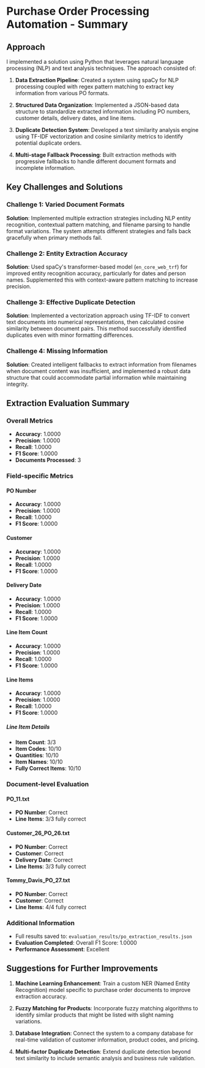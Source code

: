 # Purchase Order Processing Automation - Summary

## Approach

I implemented a solution using Python that leverages natural language processing (NLP) and text analysis techniques. The approach consisted of:

1. **Data Extraction Pipeline**: Created a system using spaCy for NLP processing coupled with regex pattern matching to extract key information from various PO formats.

2. **Structured Data Organization**: Implemented a JSON-based data structure to standardize extracted information including PO numbers, customer details, delivery dates, and line items.

3. **Duplicate Detection System**: Developed a text similarity analysis engine using TF-IDF vectorization and cosine similarity metrics to identify potential duplicate orders.

4. **Multi-stage Fallback Processing**: Built extraction methods with progressive fallbacks to handle different document formats and incomplete information.

## Key Challenges and Solutions

### Challenge 1: Varied Document Formats
**Solution**: Implemented multiple extraction strategies including NLP entity recognition, contextual pattern matching, and filename parsing to handle format variations. The system attempts different strategies and falls back gracefully when primary methods fail.

### Challenge 2: Entity Extraction Accuracy
**Solution**: Used spaCy's transformer-based model (`en_core_web_trf`) for improved entity recognition accuracy, particularly for dates and person names. Supplemented this with context-aware pattern matching to increase precision.

### Challenge 3: Effective Duplicate Detection
**Solution**: Implemented a vectorization approach using TF-IDF to convert text documents into numerical representations, then calculated cosine similarity between document pairs. This method successfully identified duplicates even with minor formatting differences.

### Challenge 4: Missing Information
**Solution**: Created intelligent fallbacks to extract information from filenames when document content was insufficient, and implemented a robust data structure that could accommodate partial information while maintaining integrity.



## Extraction Evaluation Summary

### Overall Metrics
- **Accuracy**: 1.0000  
- **Precision**: 1.0000  
- **Recall**: 1.0000  
- **F1 Score**: 1.0000  
- **Documents Processed**: 3  

### Field-specific Metrics

#### PO Number
- **Accuracy**: 1.0000  
- **Precision**: 1.0000  
- **Recall**: 1.0000  
- **F1 Score**: 1.0000  

#### Customer
- **Accuracy**: 1.0000  
- **Precision**: 1.0000  
- **Recall**: 1.0000  
- **F1 Score**: 1.0000  

#### Delivery Date
- **Accuracy**: 1.0000  
- **Precision**: 1.0000  
- **Recall**: 1.0000  
- **F1 Score**: 1.0000  

#### Line Item Count
- **Accuracy**: 1.0000  
- **Precision**: 1.0000  
- **Recall**: 1.0000  
- **F1 Score**: 1.0000  

#### Line Items
- **Accuracy**: 1.0000  
- **Precision**: 1.0000  
- **Recall**: 1.0000  
- **F1 Score**: 1.0000  

##### Line Item Details
- **Item Count**: 3/3  
- **Item Codes**: 10/10  
- **Quantities**: 10/10  
- **Item Names**: 10/10  
- **Fully Correct Items**: 10/10  

### Document-level Evaluation

#### PO_11.txt
- **PO Number**: Correct  
- **Line Items**: 3/3 fully correct  

#### Customer_26_PO_26.txt
- **PO Number**: Correct  
- **Customer**: Correct  
- **Delivery Date**: Correct  
- **Line Items**: 3/3 fully correct  

#### Tommy_Davis_PO_27.txt
- **PO Number**: Correct  
- **Customer**: Correct  
- **Line Items**: 4/4 fully correct  

### Additional Information
- Full results saved to: `evaluation_results/po_extraction_results.json`  
- **Evaluation Completed**: Overall F1 Score: 1.0000  
- **Performance Assessment**: Excellent  


## Suggestions for Further Improvements

1. **Machine Learning Enhancement**: Train a custom NER (Named Entity Recognition) model specific to purchase order documents to improve extraction accuracy.

2. **Fuzzy Matching for Products**: Incorporate fuzzy matching algorithms to identify similar products that might be listed with slight naming variations.

3. **Database Integration**: Connect the system to a company database for real-time validation of customer information, product codes, and pricing.

4. **Multi-factor Duplicate Detection**: Extend duplicate detection beyond text similarity to include semantic analysis and business rule validation.
